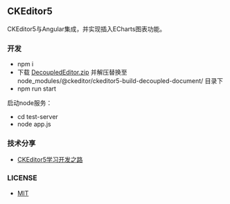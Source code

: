 ## CKEditor5

CKEditor5与Angular集成，并实现插入ECharts图表功能。

### 开发

- npm i
- 下载 [DecoupledEditor.zip](DecoupledEditor.zip) 并解压替换至 node_modules/@ckeditor/ckeditor5-build-decoupled-document/ 目录下
- npm run start

启动node服务：
- cd test-server
- node app.js

### 技术分享

- [CKEditor5学习开发之路](https://doautumn.github.io/2023/01/11/CKEditor5%E5%AD%A6%E4%B9%A0%E5%BC%80%E5%8F%91%E4%B9%8B%E8%B7%AF/)

### LICENSE

- [MIT](LICENSE)